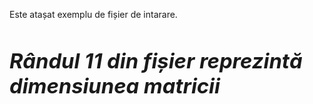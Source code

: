 Este atașat exemplu de fișier de intarare.<h1>
*<h3>Rândul 11 din fișier reprezintă dimensiunea matricii*
